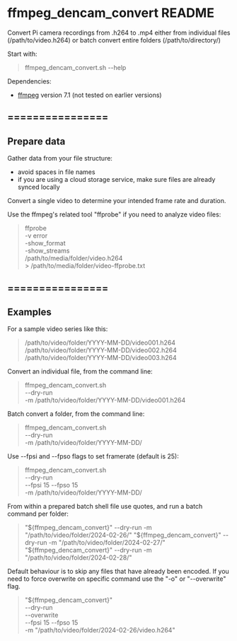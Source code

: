 # ffmpeg_dencam_convert README

Convert Pi camera recordings from .h264 to .mp4
either from individual files (/path/to/video.h264)
or batch convert entire folders (/path/to/directory/)

Start with:

>  ffmpeg_dencam_convert.sh --help

Dependencies:

* [ffmpeg](https://www.ffmpeg.org/) version 7.1 (not tested on earlier versions)


## ================
## Prepare data

Gather data from your file structure:

* avoid spaces in file names
* if you are using a cloud storage service, make sure files are already synced locally

Convert a single video to determine your intended frame rate and duration.

Use the ffmpeg's related tool "ffprobe" if you need to analyze video files:

>	ffprobe \
>		-v error \
>		-show_format \
>		-show_streams \
>		/path/to/media/folder/video.h264 \
>		> /path/to/media/folder/video-ffprobe.txt


## ================
## Examples


For a sample video series like this:

>   /path/to/video/folder/YYYY-MM-DD/video001.h264
>   /path/to/video/folder/YYYY-MM-DD/video002.h264
>   /path/to/video/folder/YYYY-MM-DD/video003.h264


Convert an individual file, from the command line:

>   ffmpeg_dencam_convert.sh \
>		--dry-run \
>		-m /path/to/video/folder/YYYY-MM-DD/video001.h264


Batch convert a folder, from the command line:

>   ffmpeg_dencam_convert.sh \
>		--dry-run \
>		-m /path/to/video/folder/YYYY-MM-DD/


Use --fpsi and --fpso flags to set framerate (default is 25):

>   ffmpeg_dencam_convert.sh \
>		--dry-run \
>		--fpsi 15 --fpso 15 \
>		-m /path/to/video/folder/YYYY-MM-DD/


From within a prepared batch shell file use quotes, and run a batch command per folder:

>	"${ffmpeg_dencam_convert}" --dry-run -m "/path/to/video/folder/2024-02-26/"
>	"${ffmpeg_dencam_convert}" --dry-run -m "/path/to/video/folder/2024-02-27/"
>	"${ffmpeg_dencam_convert}" --dry-run -m "/path/to/video/folder/2024-02-28/"


Default behaviour is to skip any files that have already been encoded. If you need to force overwrite on specific command use the "-o" or "--overwrite" flag.

>	"${ffmpeg_dencam_convert}" \
>		--dry-run \
>		--overwrite \
>		--fpsi 15 --fpso 15 \
>		-m "/path/to/video/folder/2024-02-26/video.h264"
